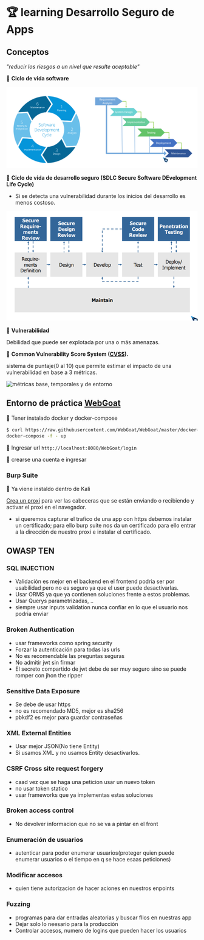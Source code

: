 # 🏆 learning Desarrollo Seguro de Apps

## Conceptos

_"reducir los riesgos a un nivel que resulte aceptable"_

🦜 **Ciclo de vida software**

![pasos del ciclo de vida del software](img/ciclo-vida-soft.png)

🦜 **Ciclo de vida de desarrollo seguro (SDLC Secure Software DEvelopment Life Cycle)**

- Si se detecta una vulnerabilidad durante los inicios del desarrollo es menos costoso.

![pasos del desarrollo seguro](img/ciclo-desarrollo-seguro.png)

🦜 **Vulnerabilidad**

Debilidad que puede ser explotada por una o más amenazas.

🦜 **Common Vulnerability Score System ([CVSS](https://www.welivesecurity.com/la-es/2014/08/04/vulnerabilidades-que-es-cvss-como-utilizarlo/)).**

sistema de puntaje(0 al 10) que permite estimar el impacto de una vulnerabilidad en base a 3 métricas.

![métricas base, temporales y de entorno ](https://www.welivesecurity.com/wp-content/uploads/2014/08/metricas.jpg)

## Entorno de práctica [WebGoat](https://github.com/WebGoat/WebGoat)

🦜 Tener instalado docker y docker-compose

```bash
$ curl https://raw.githubusercontent.com/WebGoat/WebGoat/master/docker-compose.yml |
docker-compose -f - up
```

🦜 Ingresar url `http://localhost:8080/WebGoat/login`

🦜 crearse una cuenta e ingresar

### Burp Suite

🦜 Ya viene instaldo dentro de Kali

[Crea un proxi](https://docs.google.com/presentation/d/1EF2_YMJFK8c0dIIST0ovcp32x9YRdETE/edit#slide=id.p1) para ver las cabeceras que se están enviando o recibiendo y activar el proxi en el navegador.

- si queremos capturar el trafico de una app con https debemos instalar un certificado; para ello burp suite nos da un certificado para ello entrar a la dirección de nuestro proxi e instalar el certificado.

## OWASP TEN

### SQL INJECTION

- Validación es mejor en el backend en el frontend podria ser por usabilidad pero no es seguro ya que el user puede desactivarlas.
- Usar ORMS ya que ya contienen soluciones frente a estos problemas.
- Usar Querys parametrizadas, ..
- siempre usar inputs validation nunca confiar en lo que el usuario nos podria enviar

### Broken Authentication

- usar frameworks como spring security
- Forzar la autenticación para todas las urls
- No es recomendable las preguntas seguras
- No admitir jwt sin firmar
- El secreto compartido de jwt debe de ser muy seguro sino se puede romper con jhon the ripper

### Sensitive Data Exposure

- Se debe de usar https
- no es recomendado MD5, mejor es sha256
- pbkdf2 es mejor para guardar contraseñas

### XML External Entities

- Usar mejor JSON(No tiene Entity)
- Si usamos XML y no usamos Entity desactivarlos.

### CSRF Cross site request forgery

- caad vez que se haga una peticion usar un nuevo token
- no usar token statico
- usar frameworks que ya implementas estas soluciones

### Broken access control

- No devolver informacion que no se va a pintar en el front

### Enumeración de usuarios

- autenticar para poder enumerar usuarios(proteger quien puede enumerar usuarios o el tiempo en q se hace esaas peticiones)

### Modificar accesos

- quien tiene autorizacion de hacer aciones en nuestros enpoints

### Fuzzing

- programas para dar entradas aleatorias y buscar fllos en nuestras app
- Dejar solo lo neesario para la producción
- Controlar accesos, numero de logins que pueden hacer los usuarios
